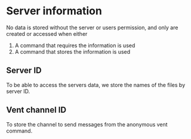 # Server information
No data is stored without the server or users permission, and only are created or accessed when either

1. A command that requires the information is used
2. A command that stores the information is used


## Server ID
To be able to access the servers data, we store the names of the files by server ID.

## Vent channel ID
To store the channel to send messages from the anonymous vent command.
